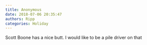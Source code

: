 ```yaml
---
title: Anonymous
date: 2018-07-06 20:35:47
authors: Ripp
categories: Holiday
---
```


 Scott Boone has  a nice butt.  I would like to be a pile driver on that